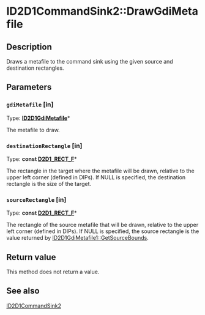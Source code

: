 # ID2D1CommandSink2::DrawGdiMetafile

## Description

Draws a metafile to the command sink using the given source and destination rectangles.

## Parameters

### `gdiMetafile` [in]

Type: **[ID2D1GdiMetafile](https://learn.microsoft.com/windows/desktop/api/d2d1_1/nn-d2d1_1-id2d1gdimetafile)***

The metafile to draw.

### `destinationRectangle` [in]

Type: **const [D2D1_RECT_F](https://learn.microsoft.com/windows/desktop/Direct2D/d2d1-rect-f)***

The rectangle in the target where the metafile will be drawn, relative to the upper left corner (defined in DIPs). If NULL is specified, the destination rectangle is the size of the target.

### `sourceRectangle` [in]

Type: **const [D2D1_RECT_F](https://learn.microsoft.com/windows/desktop/Direct2D/d2d1-rect-f)***

The rectangle of the source metafile that will be drawn, relative to the upper left corner (defined in DIPs).
If NULL is specified, the source rectangle is the value returned by [ID2D1GdiMetafile1::GetSourceBounds](https://learn.microsoft.com/windows/desktop/api/d2d1_3/nf-d2d1_3-id2d1gdimetafile1-getsourcebounds).

## Return value

This method does not return a value.

## See also

[ID2D1CommandSink2](https://learn.microsoft.com/windows/desktop/api/d2d1_3/nn-d2d1_3-id2d1commandsink2)